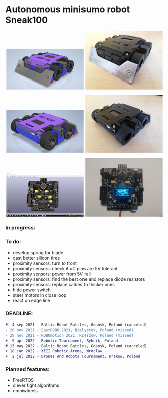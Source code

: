 # Autonomous minisumo robot Sneak100 

<p align="center">
  <img src="/docs/readme/screen_front.PNG" width="49%" />
  <img src="/docs/readme/real_front.jpg" width="49%" />
</p>

<p align="center">
  <img src="/docs/readme/screen_back.PNG" width="49%" />
  <img src="/docs/readme/real_back.jpg" width="49%" />
</p>

<p align="center">
  <img src="/docs/readme/screen_board.png" width="49%" />
  <img src="/docs/readme/real_board.jpg" width="49%" />
</p>

### In progress:

### To do:
- develop spring for blade
- cast better silicon tires
- proximity sensors: turn to front
- proximity sensors: check if uC pins are 5V tolerant
- proximity sensors: power from 5V rail
- proximity sensors: find the best one and replace diode resistors
- proximity sensors: replace calbes to thicker ones
- hide power switch
- steer motors in close loop
- react on edge line

### DEADLINE:
```diff
#  4 sep 2021 - Baltic Robot Battles, Gdansk, Poland (canceled)
- 20 nov 2021 - EastROBO 2021, Bialystok, Poland (missed)
- 28 nov 2021 - ROBOmotion 2021, Rzeszow, Poland (missed)
+  9 apr 2022 - Robotic Tournament, Rybnik, Poland
# 13 may 2022 - Baltic Robot Battles, Gdansk, Poland (canceled)
+ 18 jun 2022 - XIII Robotic Arena, Wroclaw
+  2 jul 2022 - Drones And Robots Tournament, Krakow, Poland
```

### Planned features:
- FreeRTOS
- clever fight algorithms
- omniwheels
